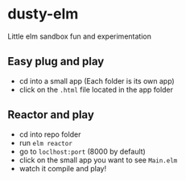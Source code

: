# dusty-elm
Little elm sandbox fun and experimentation

## Easy plug and play

- cd into a small app (Each folder is its own app)
- click on the `.html` file located in the app folder

## Reactor and play

- cd into repo folder
- run `elm reactor`
- go to `loclhost:port` (8000 by default)
- click on the small app you want to see `Main.elm`
- watch it compile and play!